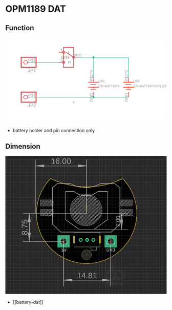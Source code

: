 
# OPM1189 DAT 


## Function 

![](33-01-15-24-07-2023.png)

- battery holder and pin connection only 

## Dimension 

![](2024-03-20-16-26-59.png)


- [[battery-dat]]